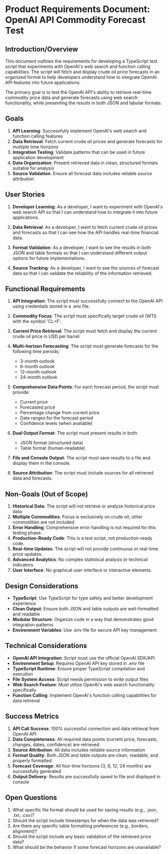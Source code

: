 # Product Requirements Document: OpenAI API Commodity Forecast Test

## Introduction/Overview

This document outlines the requirements for developing a TypeScript test script that experiments with OpenAI's web search and function calling capabilities. The script will fetch and display crude oil price forecasts in an organized format to help developers understand how to integrate OpenAI API features into future applications.

The primary goal is to test the OpenAI API's ability to retrieve real-time commodity price data and generate forecasts using web search functionality, while presenting the results in both JSON and tabular formats.

## Goals

1. **API Learning**: Successfully implement OpenAI's web search and function calling features
2. **Data Retrieval**: Fetch current crude oil prices and generate forecasts for multiple time horizons
3. **Integration Testing**: Validate patterns that can be used in future application development
4. **Data Organization**: Present retrieved data in clean, structured formats suitable for analysis
5. **Source Validation**: Ensure all forecast data includes reliable source attribution

## User Stories

1. **Developer Learning**: As a developer, I want to experiment with OpenAI's web search API so that I can understand how to integrate it into future applications.

2. **Data Retrieval**: As a developer, I want to fetch current crude oil prices and forecasts so that I can see how the API handles real-time financial data.

3. **Format Validation**: As a developer, I want to see the results in both JSON and table formats so that I can understand different output options for future implementations.

4. **Source Tracking**: As a developer, I want to see the sources of forecast data so that I can validate the reliability of the information retrieved.

## Functional Requirements

1. **API Integration**: The script must successfully connect to the OpenAI API using credentials stored in a .env file.

2. **Commodity Focus**: The script must specifically target crude oil (WTI) with the symbol 'CL=F'.

3. **Current Price Retrieval**: The script must fetch and display the current crude oil price in USD per barrel.

4. **Multi-horizon Forecasting**: The script must generate forecasts for the following time periods:
   - 3-month outlook
   - 6-month outlook
   - 12-month outlook
   - 24-month outlook

5. **Comprehensive Data Points**: For each forecast period, the script must provide:
   - Current price
   - Forecasted price
   - Percentage change from current price
   - Date ranges for the forecast period
   - Confidence levels (when available)

6. **Dual Output Format**: The script must present results in both:
   - JSON format (structured data)
   - Table format (human-readable)

7. **File and Console Output**: The script must save results to a file and display them in the console.

8. **Source Attribution**: The script must include sources for all retrieved data and forecasts.

## Non-Goals (Out of Scope)

1. **Historical Data**: The script will not retrieve or analyze historical price data.
2. **Multiple Commodities**: Focus is exclusively on crude oil; other commodities are not included.
3. **Error Handling**: Comprehensive error handling is not required for this testing phase.
4. **Production-Ready Code**: This is a test script, not production-ready code.
5. **Real-time Updates**: The script will not provide continuous or real-time price updates.
6. **Advanced Analytics**: No complex statistical analysis or technical indicators.
7. **User Interface**: No graphical user interface or interactive elements.

## Design Considerations

- **TypeScript**: Use TypeScript for type safety and better development experience
- **Clean Output**: Ensure both JSON and table outputs are well-formatted and readable
- **Modular Structure**: Organize code in a way that demonstrates good integration patterns
- **Environment Variables**: Use .env file for secure API key management

## Technical Considerations

- **OpenAI API Integration**: Script must use the official OpenAI SDK/API
- **Environment Setup**: Requires OpenAI API key stored in .env file
- **TypeScript Runtime**: Ensure proper TypeScript compilation and execution
- **File System Access**: Script needs permission to write output files
- **Web Search Feature**: Must utilize OpenAI's web search functionality specifically
- **Function Calling**: Implement OpenAI's function calling capabilities for data retrieval

## Success Metrics

1. **API Call Success**: 100% successful connection and data retrieval from OpenAI API
2. **Data Completeness**: All required data points (current price, forecasts, changes, dates, confidence) are retrieved
3. **Source Attribution**: All data includes reliable source information
4. **Format Quality**: Both JSON and table outputs are clean, readable, and properly formatted
5. **Forecast Coverage**: All four time horizons (3, 6, 12, 24 months) are successfully generated
6. **Output Delivery**: Results are successfully saved to file and displayed in console

## Open Questions

1. What specific file format should be used for saving results (e.g., .json, .txt, .csv)?
2. Should the script include timestamps for when the data was retrieved?
3. Are there any specific table formatting preferences (e.g., borders, alignment)?
4. Should the script include any basic validation of the retrieved price data?
5. What should be the behavior if some forecast horizons are unavailable? 